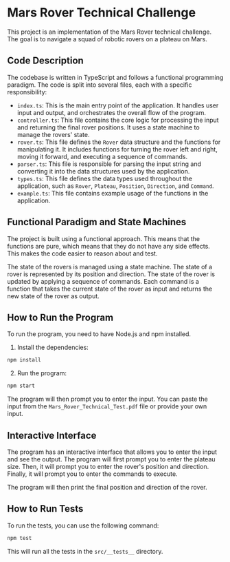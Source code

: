 # Mars Rover Technical Challenge

This project is an implementation of the Mars Rover technical challenge. The goal is to navigate a squad of robotic rovers on a plateau on Mars.

## Code Description

The codebase is written in TypeScript and follows a functional programming paradigm. The code is split into several files, each with a specific responsibility:

-   `index.ts`: This is the main entry point of the application. It handles user input and output, and orchestrates the overall flow of the program.
-   `controller.ts`: This file contains the core logic for processing the input and returning the final rover positions. It uses a state machine to manage the rovers' state.
-   `rover.ts`: This file defines the `Rover` data structure and the functions for manipulating it. It includes functions for turning the rover left and right, moving it forward, and executing a sequence of commands.
-   `parser.ts`: This file is responsible for parsing the input string and converting it into the data structures used by the application.
-   `types.ts`: This file defines the data types used throughout the application, such as `Rover`, `Plateau`, `Position`, `Direction`, and `Command`.
-   `example.ts`: This file contains example usage of the functions in the application.

## Functional Paradigm and State Machines

The project is built using a functional approach. This means that the functions are pure, which means that they do not have any side effects. This makes the code easier to reason about and test.

The state of the rovers is managed using a state machine. The state of a rover is represented by its position and direction. The state of the rover is updated by applying a sequence of commands. Each command is a function that takes the current state of the rover as input and returns the new state of the rover as output.

## How to Run the Program

To run the program, you need to have Node.js and npm installed.

1.  Install the dependencies:

```bash
npm install
```

2.  Run the program:

```bash
npm start
```

The program will then prompt you to enter the input. You can paste the input from the `Mars_Rover_Technical_Test.pdf` file or provide your own input.

## Interactive Interface

The program has an interactive interface that allows you to enter the input and see the output. The program will first prompt you to enter the plateau size. Then, it will prompt you to enter the rover's position and direction. Finally, it will prompt you to enter the commands to execute.

The program will then print the final position and direction of the rover.

## How to Run Tests

To run the tests, you can use the following command:

```bash
npm test
```

This will run all the tests in the `src/__tests__` directory.
